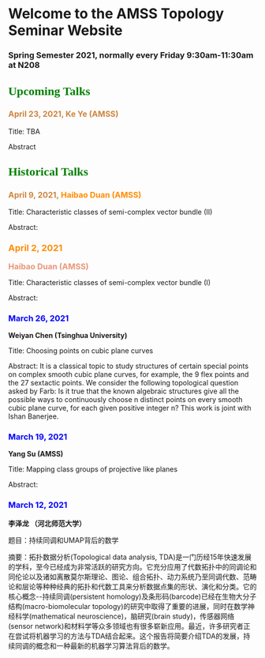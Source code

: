 # Welcome to the AMSS Topology Seminar Website 

### Spring Semester 2021, normally every Friday 9:30am-11:30am at N208 

## <font color=Green size=5 face="黑体">Upcoming Talks</font>

### <font color=Peru size=3>April 23, 2021, **Ke Ye (AMSS)</font>**

Title: TBA

Abstract


## <font color=Green size=5 face="黑体">Historical Talks</font>

### <font color=Peru size=3>April 9, 2021,</font> **<font color=Darkorange size=3>Haibao Duan (AMSS)</font>**

Title: Characteristic classes of semi-complex vector bundle (II)

Abstract:


### <font color=Darkorange size=4>April 2, 2021</font>
**<font color=DarkSalmon size=3>Haibao Duan (AMSS)</font>**


Title: Characteristic classes of semi-complex vector bundle (I)

Abstract:

### <font color=blue>March 26, 2021</font>
**Weiyan Chen (Tsinghua University)**

Title: Choosing points on cubic plane curves

Abstract: It is a classical topic to study structures of certain special points on complex smooth cubic plane curves, for example, the 9 flex points and the 27 sextactic points. We consider the following topological question asked by Farb: Is it true that the known algebraic structures give all the possible ways to continuously choose n distinct points on every smooth cubic plane curve, for each given positive integer n? This work is joint with Ishan Banerjee.


### <font color=blue>March 19, 2021</font>
**Yang Su (AMSS)**

Title: Mapping class groups of projective like planes

Abstract:


### <font color=blue>March 12, 2021</font>
**李泽龙 （河北师范大学）**

题目：持续同调和UMAP背后的数学

摘要：拓扑数据分析(Topological data analysis, TDA)是一门历经15年快速发展的学科，至今已经成为非常活跃的研究方向。它充分应用了代数拓扑中的同调论和同伦论以及诸如离散莫尔斯理论、图论、组合拓扑、动力系统乃至同调代数、范畴论和层论等种种经典的拓扑和代数工具来分析数据点集的形状、演化和分类。它的核心概念--持续同调(persistent homology)及条形码(barcode)已经在生物大分子结构(macro-biomolecular topology)的研究中取得了重要的进展，同时在数学神经科学(mathematical neuroscience)，脑研究(brain study)，传感器网络(sensor network)和材料学等众多领域也有很多崭新应用。最近，许多研究者正在尝试将机器学习的方法与TDA结合起来。这个报告将简要介绍TDA的发展，持续同调的概念和一种最新的机器学习算法背后的数学。


